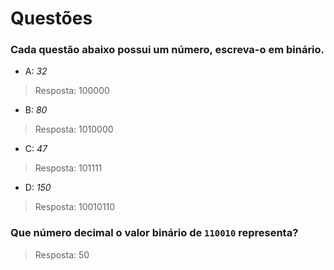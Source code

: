 # Questões

### Cada questão abaixo possui um número, escreva-o em binário. 

- A: _32_ 
> Resposta: 100000

- B: _80_
> Resposta: 1010000

- C: _47_ 
> Resposta: 101111

- D: _150_ 
> Resposta: 10010110


### Que número decimal o valor binário de `110010` representa?
> Resposta: 50